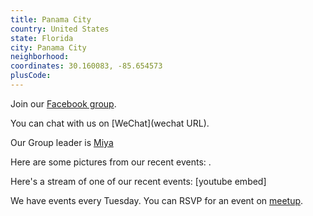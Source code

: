 ```yaml
---
title: Panama City
country: United States
state: Florida
city: Panama City
neighborhood: 
coordinates: 30.160083, -85.654573
plusCode:
---
```

Join our [Facebook group](https://www.facebook.com/groups/free.code.camp.panama.city.florida).

You can chat with us on [WeChat](wechat URL).

Our Group leader is [Miya](freecodecamp.org/miya)

Here are some pictures from our recent events:
![]().

Here's a stream of one of our recent events:
[youtube embed]

We have events every Tuesday. You can RSVP for an event on [meetup](meetupurl).
